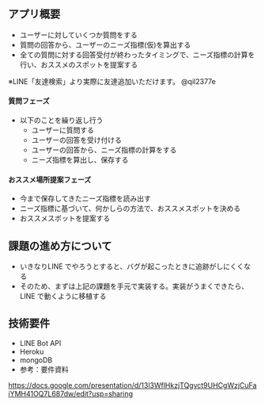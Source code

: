 ## アプリ概要
- ユーザーに対していくつか質問をする
- 質問の回答から、ユーザーのニーズ指標(仮)を算出する
- 全ての質問に対する回答受付が終わったタイミングで、ニーズ指標の計算を行い、おススメのスポットを提案する

※LINE「友達検索」より実際に友達追加いただけます。
@qil2377e


#### 質問フェーズ

- 以下のことを繰り返し行う
  - ユーザーに質問する
  - ユーザーの回答を受け付ける
  - ユーザーの回答から、ニーズ指標の計算をする
  - ニーズ指標を算出し、保存する

#### おススメ場所提案フェーズ

- 今まで保存してきたニーズ指標を読み出す
- ニーズ指標に基づいて、何かしらの方法で、おススメスポットを決める
- おススメスポットを提案する

## 課題の進め方について

- いきなりLINE でやろうとすると、バグが起こったときに追跡がしにくくなる
- そのため、まずは上記の課題を手元で実装する。実装がうまくできたら、LINE で動くように移植する

## 技術要件
- LINE Bot API
- Heroku
- mongoDB
- 参考：要件資料

https://docs.google.com/presentation/d/13l3WflHkzjTQgvct9UHCgWzjCuFaiYMH41OQ7L687dw/edit?usp=sharing
